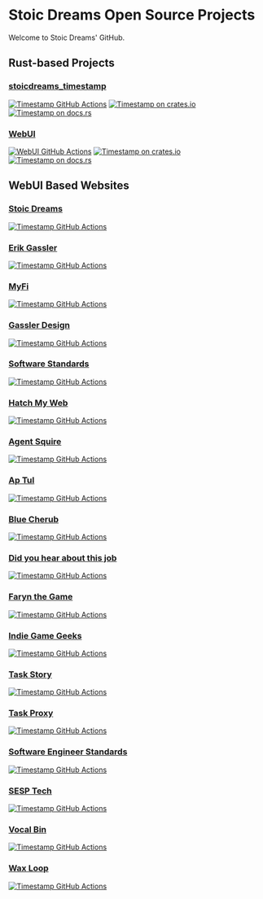# Stoic Dreams Open Source Projects

Welcome to Stoic Dreams' GitHub.

## Rust-based Projects

### [stoicdreams_timestamp](https://github.com/StoicDreams/TimeStamp)

[![Timestamp GitHub Actions][ts-gh-image]][ts-gh-checks]
[![Timestamp on crates.io][ts-cratesio-image]][ts-cratesio]
[![Timestamp on docs.rs][ts-docsrs-image]][ts-docsrs]

[ts-gh-image]: https://github.com/stoicdreams/timestamp/actions/workflows/deploy.yml/badge.svg
[ts-gh-checks]: https://github.com/stoicdreams/timestamp/actions?query=branch%3Amain
[ts-cratesio-image]: https://img.shields.io/crates/v/stoicdreams_timestamp.svg
[ts-cratesio]: https://crates.io/crates/stoicdreams_timestamp
[ts-docsrs-image]: https://docs.rs/stoicdreams_timestamp/badge.svg
[ts-docsrs]: https://docs.rs/stoicdreams_timestamp

### [WebUI](https://github.com/StoicDreams/RustWebUI)

[![WebUI GitHub Actions][wui-gh-image]][wui-gh-checks]
[![Timestamp on crates.io][wui-cratesio-image]][wui-cratesio]
[![Timestamp on docs.rs][wui-docsrs-image]][wui-docsrs]

[wui-gh-image]: https://github.com/stoicdreams/RustWebUI/actions/workflows/deploy.yml/badge.svg
[wui-gh-checks]: https://github.com/stoicdreams/RustWebUI/actions?query=branch%3Amain
[wui-cratesio-image]: https://img.shields.io/crates/v/webui.svg
[wui-cratesio]: https://crates.io/crates/webui
[wui-docsrs-image]: https://docs.rs/webui/badge.svg
[wui-docsrs]: https://docs.rs/webui

## WebUI Based Websites

### [Stoic Dreams](https://github.com/StoicDreams/StoicDreams)

[![Timestamp GitHub Actions][sd-gh-image]][sd-gh-checks]

[sd-gh-image]: https://github.com/stoicdreams/StoicDreams/actions/workflows/deploy.yml/badge.svg
[sd-gh-checks]: https://github.com/stoicdreams/StoicDreams/actions?query=branch%3Amain

### [Erik Gassler](https://github.com/StoicDreams/ErikGassler)

[![Timestamp GitHub Actions][eg-gh-image]][eg-gh-checks]

[eg-gh-image]: https://github.com/stoicdreams/erikgassler/actions/workflows/deploy.yml/badge.svg
[eg-gh-checks]: https://github.com/stoicdreams/erikgassler/actions?query=branch%3Amain

### [MyFi](https://github.com/StoicDreams/MyFi)

[![Timestamp GitHub Actions][mf-gh-image]][mf-gh-checks]

[mf-gh-image]: https://github.com/stoicdreams/MyFi/actions/workflows/deploy.yml/badge.svg
[mf-gh-checks]: https://github.com/stoicdreams/MyFi/actions?query=branch%3Amain

### [Gassler Design](https://github.com/StoicDreams/GasslerDesign)

[![Timestamp GitHub Actions][gd-gh-image]][gd-gh-checks]

[gd-gh-image]: https://github.com/stoicdreams/GasslerDesign/actions/workflows/deploy.yml/badge.svg
[gd-gh-checks]: https://github.com/stoicdreams/GasslerDesign/actions?query=branch%3Amain

### [Software Standards](https://github.com/StoicDreams/SoftwareStandards)

[![Timestamp GitHub Actions][ss-gh-image]][ss-gh-checks]

[ss-gh-image]: https://github.com/stoicdreams/SoftwareStandards/actions/workflows/deploy.yml/badge.svg
[ss-gh-checks]: https://github.com/stoicdreams/SoftwareStandards/actions?query=branch%3Amain

### [Hatch My Web](https://github.com/StoicDreams/HatchMyWeb)

[![Timestamp GitHub Actions][hmw-gh-image]][hmw-gh-checks]

[hmw-gh-image]: https://github.com/stoicdreams/HatchMyWeb/actions/workflows/deploy.yml/badge.svg
[hmw-gh-checks]: https://github.com/stoicdreams/HatchMyWeb/actions?query=branch%3Amain

### [Agent Squire](https://github.com/StoicDreams/AgentSquire)

[![Timestamp GitHub Actions][as-gh-image]][as-gh-checks]

[as-gh-image]: https://github.com/stoicdreams/AgentSquire/actions/workflows/deploy.yml/badge.svg
[as-gh-checks]: https://github.com/stoicdreams/AgentSquire/actions?query=branch%3Amain

### [Ap Tul](https://github.com/StoicDreams/ApTul)

[![Timestamp GitHub Actions][at-gh-image]][at-gh-checks]

[at-gh-image]: https://github.com/stoicdreams/ApTul/actions/workflows/deploy.yml/badge.svg
[at-gh-checks]: https://github.com/stoicdreams/ApTul/actions?query=branch%3Amain

### [Blue Cherub](https://github.com/StoicDreams/BlueCherub)

[![Timestamp GitHub Actions][bc-gh-image]][bc-gh-checks]

[bc-gh-image]: https://github.com/stoicdreams/BlueCherub/actions/workflows/deploy.yml/badge.svg
[bc-gh-checks]: https://github.com/stoicdreams/BlueCherub/actions?query=branch%3Amain

### [Did you hear about this job](https://github.com/StoicDreams/DyHaTJ)

[![Timestamp GitHub Actions][dyhatj-gh-image]][dyhatj-gh-checks]

[dyhatj-gh-image]: https://github.com/stoicdreams/DyHaTJ/actions/workflows/deploy.yml/badge.svg
[dyhatj-gh-checks]: https://github.com/stoicdreams/DyHaTJ/actions?query=branch%3Amain

### [Faryn the Game](https://github.com/StoicDreams/FarynTheGame)

[![Timestamp GitHub Actions][ftg-gh-image]][ftg-gh-checks]

[ftg-gh-image]: https://github.com/stoicdreams/FarynTheGame/actions/workflows/deploy.yml/badge.svg
[ftg-gh-checks]: https://github.com/stoicdreams/FarynTheGame/actions?query=branch%3Amain

### [Indie Game Geeks](https://github.com/StoicDreams/IndieGameGeeks)

[![Timestamp GitHub Actions][igg-gh-image]][igg-gh-checks]

[igg-gh-image]: https://github.com/stoicdreams/IndieGameGeeks/actions/workflows/deploy.yml/badge.svg
[igg-gh-checks]: https://github.com/stoicdreams/IndieGameGeeks/actions?query=branch%3Amain

### [Task Story](https://github.com/StoicDreams/TaskStory)

[![Timestamp GitHub Actions][tst-gh-image]][tst-gh-checks]

[tst-gh-image]: https://github.com/stoicdreams/TaskStory/actions/workflows/deploy.yml/badge.svg
[tst-gh-checks]: https://github.com/stoicdreams/TaskStory/actions?query=branch%3Amain

### [Task Proxy](https://github.com/StoicDreams/TaskProxy)

[![Timestamp GitHub Actions][tp-gh-image]][tp-gh-checks]

[tp-gh-image]: https://github.com/stoicdreams/TaskProxy/actions/workflows/deploy.yml/badge.svg
[tp-gh-checks]: https://github.com/stoicdreams/TaskProxy/actions?query=branch%3Amain

### [Software Engineer Standards](https://github.com/StoicDreams/SoftwareEngineerStandards)

[![Timestamp GitHub Actions][ses-gh-image]][ses-gh-checks]

[ses-gh-image]: https://github.com/stoicdreams/SoftwareEngineerStandards/actions/workflows/deploy.yml/badge.svg
[ses-gh-checks]: https://github.com/stoicdreams/SoftwareEngineerStandards/actions?query=branch%3Amain

### [SESP Tech](https://github.com/StoicDreams/SESPTech)

[![Timestamp GitHub Actions][sesp-gh-image]][sesp-gh-checks]

[sesp-gh-image]: https://github.com/stoicdreams/SESPTech/actions/workflows/deploy.yml/badge.svg
[sesp-gh-checks]: https://github.com/stoicdreams/SESPTech/actions?query=branch%3Amain

### [Vocal Bin](https://github.com/StoicDreams/VocalBin)

[![Timestamp GitHub Actions][vb-gh-image]][vb-gh-checks]

[vb-gh-image]: https://github.com/stoicdreams/VocalBin/actions/workflows/deploy.yml/badge.svg
[vb-gh-checks]: https://github.com/stoicdreams/VocalBin/actions?query=branch%3Amain

### [Wax Loop](https://github.com/StoicDreams/WaxLoop)

[![Timestamp GitHub Actions][wl-gh-image]][wl-gh-checks]

[wl-gh-image]: https://github.com/stoicdreams/WaxLoop/actions/workflows/deploy.yml/badge.svg
[wl-gh-checks]: https://github.com/stoicdreams/WaxLoop/actions?query=branch%3Amain
